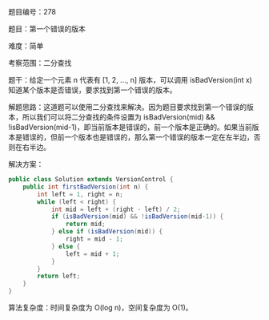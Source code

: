 题目编号：278

题目：第一个错误的版本

难度：简单

考察范围：二分查找

题干：给定一个元素 n 代表有 [1, 2, ..., n] 版本，可以调用 isBadVersion(int x) 知道某个版本是否错误，要求找到第一个错误的版本。

解题思路：这道题可以使用二分查找来解决。因为题目要求找到第一个错误的版本，所以我们可以将二分查找的条件设置为 isBadVersion(mid) && !isBadVersion(mid-1)，即当前版本是错误的，前一个版本是正确的。如果当前版本是错误的，但前一个版本也是错误的，那么第一个错误的版本一定在左半边，否则在右半边。

解决方案：

```java
public class Solution extends VersionControl {
    public int firstBadVersion(int n) {
        int left = 1, right = n;
        while (left < right) {
            int mid = left + (right - left) / 2;
            if (isBadVersion(mid) && !isBadVersion(mid-1)) {
                return mid;
            } else if (isBadVersion(mid)) {
                right = mid - 1;
            } else {
                left = mid + 1;
            }
        }
        return left;
    }
}
```

算法复杂度：时间复杂度为 O(log n)，空间复杂度为 O(1)。